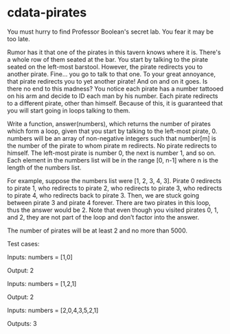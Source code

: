 # cdata-pirates

You must hurry to find Professor Boolean's secret lab. You fear it may be too late.

Rumor has it that one of the pirates in this tavern knows where it is. There's a whole row of them seated at the bar. You start by talking to the pirate seated on the left-most barstool. However, the pirate redirects you to another pirate. Fine... you go to talk to that one. To your great annoyance, that pirate redirects you to yet another pirate! And on and on it goes. Is there no end to this madness? You notice each pirate has a number tattooed on his arm and decide to ID each man by his number. Each pirate redirects to a different pirate, other than himself. Because of this, it is guaranteed that you will start going in loops talking to them.

Write a function, answer(numbers), which returns the number of pirates which form a loop, given that you start by talking to the left-most pirate, 0. numbers will be an array of non-negative integers such that number[m] is the number of the pirate to whom pirate m redirects. No pirate redirects to himself. The left-most pirate is number 0, the next is number 1, and so on. Each element in the numbers list will be in the range [0, n-1] where n is the length of the numbers list.

For example, suppose the numbers list were [1, 2, 3, 4, 3].  Pirate 0 redirects to pirate 1, who redirects to pirate 2, who redirects to pirate 3, who redirects to pirate 4, who redirects back to pirate 3. Then, we are stuck going between pirate 3 and pirate 4 forever.  There are two pirates in this loop, thus the answer would be 2. Note that even though you visited pirates 0, 1, and 2, they are not part of the loop and don’t factor into the answer.

The number of pirates will be at least 2 and no more than 5000.

Test cases:

Inputs:  numbers = [1,0]

Output: 2

Inputs:  numbers = [1,2,1]

Output: 2

Inputs:  numbers = [2,0,4,3,5,2,1]

Outputs: 3

